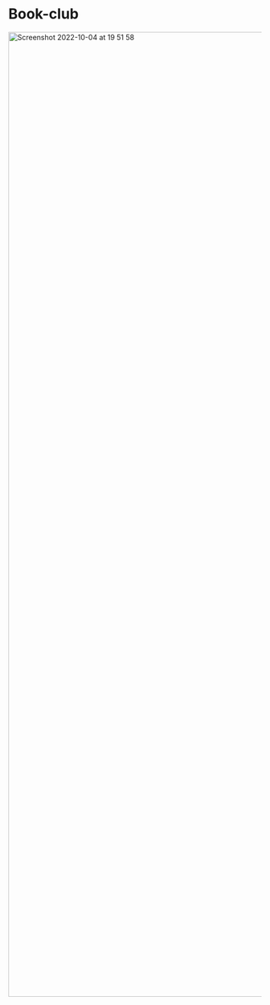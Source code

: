 # Book-club
<img width="1920" alt="Screenshot 2022-10-04 at 19 51 58" src="https://user-images.githubusercontent.com/76165392/193890752-ce12a30a-e578-4386-a351-6e59ad477032.png">
